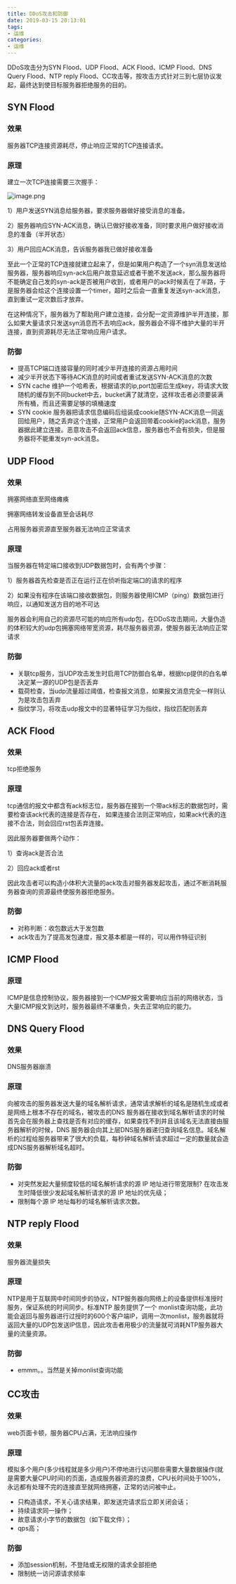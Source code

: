 ```yaml
---
title: DDoS攻击和防御
date: 2019-03-15 20:13:01
tags:
- 运维
categories: 
- 运维
---
```


DDoS攻击分为SYN Flood、UDP Flood、ACK Flood、ICMP Flood、DNS Query Flood、NTP reply Flood、CC攻击等，按攻击方式针对三到七层协议发起，最终达到使目标服务器拒绝服务的目的。

## SYN Flood

### 效果

服务器TCP连接资源耗尽，停止响应正常的TCP连接请求。

### 原理

建立一次TCP连接需要三次握手：



![image.png](\uploads\tcp.png)



1）用户发送SYN消息给服务器，要求服务器做好接受消息的准备。

2）服务器响应SYN-ACK消息，确认已做好接收准备，同时要求用户做好接收消息的准备（半开状态）

3）用户回应ACK消息，告诉服务器我已做好接收准备



至此一个正常的TCP连接就建立起来了，但是如果用户构造了一个syn消息发送给服务器，服务器响应syn-ack后用户故意延迟或者干脆不发送ack，那么服务器将不能确定自己发的syn-ack是否被用户收到，或者用户的ack时候丢在了半路，于是服务器会给这个连接设置一个timer，超时之后会一直重复发送syn-ack消息，直到重试一定次数后才放弃。



在这种情况下，服务器为了帮助用户建立连接，会分配一定资源维护半开连接，那么如果大量请求只发送syn消息而不去响应ack，服务器会不得不维护大量的半开连接，直到资源耗尽无法正常响应用户请求。



### 防御

- 提高TCP端口连接容量的同时减少半开连接的资源占用时间
- 减少半开状态下等待ACK消息的时间或者重试发送SYN-ACK消息的次数
- SYN cache 维护一个哈希表，根据请求的ip,port加密后生成key，将请求大致随机的缓存到不同bucket中去，bucket满了就清空，这样攻击者必须要装满所有桶，而且还需要足够的填桶速度
- SYN cookie 服务器把请求信息编码后组装成cookie随SYN-ACK消息一同返回给用户，随之丢弃这个连接，正常用户会返回带着cookie的ack消息，服务器据此建立连接。恶意攻击不会返回ack信息，服务器也不会有损失，但是服务器将不能重发syn-ack消息。



## UDP Flood

### 效果

拥塞网络直至网络瘫痪

拥塞网络转发设备直至会话耗尽

占用服务器资源直至服务器无法响应正常请求

### 原理

当服务器在特定端口接收到UDP数据包时，会有两个步骤：

1）服务器首先检查是否正在运行正在侦听指定端口的请求的程序

2）如果没有程序在该端口接收数据包，则服务器使用ICMP（ping）数据包进行响应，以通知发送方目的地不可达



服务器会利用自己的资源尽可能的响应所有udp包，在DDoS攻击期间，大量伪造的体积较大的udp包拥塞网络带宽资源，耗尽服务器资源，使服务器无法响应正常请求

### 防御

- 关联tcp服务，当UDP攻击发生时启用TCP防御白名单，根据tcp提供的白名单决定某一源的UDP包是否丢弃
- 载荷检查，当udp流量超过阈值，检查报文消息，如果报文消息完全一样则认为是攻击包丢弃
- 指纹学习，将攻击udp报文中的显著特征学习为指纹，指纹匹配则丢弃



## ACK Flood

### 效果

tcp拒绝服务

### 原理

tcp通信的报文中都含有ack标志位，服务器在接到一个带ack标志的数据包时，需要检查该ack代表的连接是否存在， 如果连接合法则正常响应，如果ack代表的连接不合法，则会回应rst包丢弃连接。

因此服务器要做两个动作：

1）查询ack是否合法

2）回应ack或者rst

因此攻击者可以构造小体积大流量的ack攻击对服务器发起攻击，通过不断消耗服务器查询的资源最终使服务器拒绝服务。



### 防御

- 对称判断：收包数远大于发包数
- ack攻击为了提高发包速度，报文基本都是一样的，可以用作特征识别



## ICMP Flood

### 原理

ICMP是信息控制协议，服务器接到一个ICMP报文需要响应当前的网络状态，当大量ICMP报文到达时，服务器最终不堪重负，失去正常响应的能力。



## DNS Query Flood

### 效果

DNS服务器崩溃

### 原理

向被攻击的服务器发送大量的域名解析请求，通常请求解析的域名是随机生成或者是网络上根本不存在的域名，被攻击的DNS 服务器在接收到域名解析请求的时候首先会在服务器上查找是否有对应的缓存，如果查找不到并且该域名无法直接由服务器解析的时候，DNS 服务器会向其上层DNS服务器递归查询域名信息。域名解析的过程给服务器带来了很大的负载，每秒钟域名解析请求超过一定的数量就会造成DNS服务器解析域名超时。

### 防御

- 对突然发起大量频度较低的域名解析请求的源 IP 地址进行带宽限制? 在攻击发生时降低很少发起域名解析请求的源 IP 地址的优先级；
- 限制每个源 IP 地址每秒的域名解析请求次数。

## NTP reply Flood

### 效果

服务器流量损失

### 原理

NTP是用于互联网中时间同步的协议，NTP服务器向网络上的设备提供标准授时服务，保证系统的时间同步。标准NTP 服务提供了一个 monlist查询功能，此功能会返回与服务器进行过授时的600个客户端IP，调用一次monlist，服务器就将返回大量的UDP包发送IP信息，因此攻击者用极少的流量就可消耗NTP服务器大量的流量资源。

### 防御

- emmm。。当然是关掉monlist查询功能



## CC攻击



### 效果

web页面卡顿，服务器CPU占满，无法响应操作

### 原理

模拟多个用户(多少线程就是多少用户)不停地进行访问那些需要大量数据操作(就是需要大量CPU时间)的页面，造成服务器资源的浪费，CPU长时间处于100%，永远都有处理不完的连接直至就网络拥塞，正常的访问被中止。

- 只构造请求，不关心请求结果，即发送完请求后立即关闭会话；
- 持续请求同一操作；
- 故意请求小字节的数据包（如下载文件）；
- qps高；

### 防御

- 添加session机制，不登陆或无权限的请求全部拒绝
- 限制统一访问源请求频率